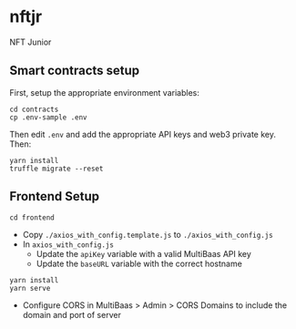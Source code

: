 # nftjr
NFT Junior

## Smart contracts setup

First, setup the appropriate environment variables:
```
cd contracts
cp .env-sample .env
```

Then edit `.env` and add the appropriate API keys and web3 private key. Then:

```
yarn install
truffle migrate --reset
```

## Frontend Setup

```
cd frontend
```
- Copy `./axios_with_config.template.js` to `./axios_with_config.js`
- In `axios_with_config.js`
  - Update the `apiKey` variable with a valid MultiBaas API key
  - Update the `baseURL` variable with the correct hostname
```
yarn install
yarn serve
```
- Configure CORS in MultiBaas > Admin > CORS Domains to include the domain and port of server